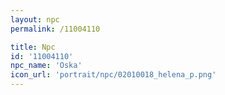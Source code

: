 ```yaml
---
layout: npc
permalink: /11004110

title: Npc
id: '11004110'
npc_name: 'Oska'
icon_url: 'portrait/npc/02010018_helena_p.png'
---
```

